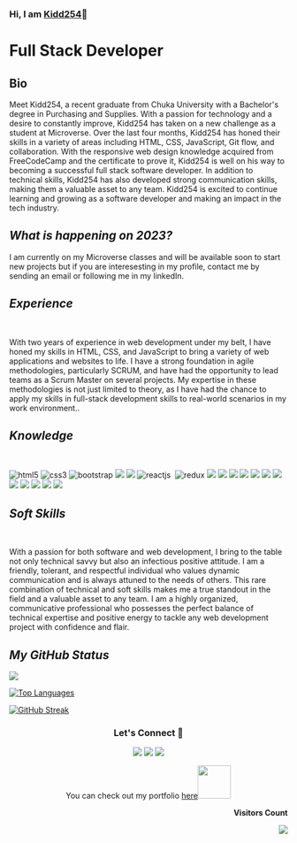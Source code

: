### Hi, I am [Kidd254](https://github.com/Kidd254/Kidd2540)👋



  <h1><b>Full Stack Developer</b></h1>
  <!------------------------------ bio ------------------------------>
  <section>
  <h2>Bio</h2>
  <p>Meet Kidd254, a recent graduate from Chuka University with a Bachelor's degree in Purchasing and Supplies. With a passion for technology and a desire to constantly improve, Kidd254 has taken on a new challenge as a student at Microverse. Over the last four months, Kidd254 has honed their skills in a variety of areas including HTML, CSS, JavaScript, Git flow, and collaboration. With the responsive web design knowledge acquired from FreeCodeCamp and the certificate to prove it, Kidd254 is well on his way to becoming a successful full stack software developer. In addition to technical skills, Kidd254 has also developed strong communication skills, making them a valuable asset to any team. Kidd254 is excited to continue learning and growing as a software developer and making an impact in the tech industry.</p>
</section>

<!------------------------------ Now ------------------------------>
 <section>
   <h2><i>What is happening on 2023?</i></h2>
 I am currently on my Microverse classes and will be available soon to start new projects but if you are interesesting in my profile, contact me by sending an email or following me in my linkedIn.

</section>
<!------------------------------ Experience ------------------------------>
 <section>
  <h2><i>Experience</i></h2>
  <br>
  <p>
  With two years of experience in web development under my belt, I have honed my skills in HTML, CSS, and JavaScript to bring a variety of web applications and websites to life. I have a strong foundation in agile methodologies, particularly SCRUM, and have had the opportunity to lead teams as a Scrum Master on several projects. My expertise in these methodologies is not just limited to theory, as I have had the chance to apply my skills in full-stack development skills to real-world scenarios in my work environment..
  </p>
</section>
<!------------------------------ Knowledge ------------------------------>
 <section>
  <h2><i>Knowledge</i></h2>
  <br>
<p align="left">
      <img src="https://img.shields.io/badge/HTML5-E34F26?style=for-the-badge&logo=html5&logoColor=white" alt="html5" />
 <img src="https://img.shields.io/badge/CSS3-1572B6?style=for-the-badge&logo=css3&logoColor=white" alt="css3" />
    <img src="https://img.shields.io/badge/Bootstrap-563D7C?style=for-the-badge&logo=bootstrap&logoColor=white" alt="bootstrap" />
  <img src="https://img.shields.io/badge/JavaScript-323330?style=for-the-badge&logo=javascript&logoColor=F7DF1E" />
 <img src="https://img.shields.io/badge/ruby-%23CC342D.svg?style=for-the-badge&logo=ruby&logoColor=white" />
      <img src="https://img.shields.io/badge/React-20232A?style=for-the-badge&logo=react&logoColor=61DAFB" alt="reactjs" />
      <img src="https://img.shields.io/badge/rails-%23CC0000.svg?style=for-the-badge&logo=ruby-on-rails&logoColor=white" alt=""rails />
    <img src="https://img.shields.io/badge/Redux-593D88.svg?style=for-the-badge&logo=redux&logoColor=white" alt="redux" />

  <img src="https://img.shields.io/badge/PostgreSQL-316192?style=for-the-badge&logo=postgresql&logoColor=white" />
    <img src="https://img.shields.io/badge/MongoDB-4EA94B?style=for-the-badge&logo=mongodb&logoColor=white" />

  <img src="https://img.shields.io/badge/C%2B%2B-00599C?style=for-the-badge&logo=c%2B%2B&logoColor=white" />
  <img src="https://img.shields.io/badge/SQLite-07405E?style=for-the-badge&logo=sqlite&logoColor=white" />
  <img src="https://img.shields.io/badge/json-5E5C5C?style=for-the-badge&logo=json&logoColor=white" />
    <img src="https://img.shields.io/badge/React-20232A?style=for-the-badge&logo=react&logoColor=61DAFB" />
    <img src="https://img.shields.io/badge/Node.js-339933?style=for-the-badge&logo=nodedotjs&logoColor=white" />
    <img src="https://img.shields.io/badge/Express.js-000000?style=for-the-badge&logo=express&logoColor=white" />

  <img src="https://img.shields.io/badge/Visual_Studio_Code-0078D4?style=for-the-badge&logo=visual%20studio%20code&logoColor=white" />
  <img src="https://img.shields.io/badge/GIT-E44C30?style=for-the-badge&logo=git&logoColor=white" />
  <img src="https://img.shields.io/badge/GitHub-100000?style=for-the-badge&logo=github&logoColor=white" />
    <img src="https://img.shields.io/badge/Slack-4A154B?style=for-the-badge&logo=slack&logoColor=white" />
  </p>
</section>
<!------------------------------ Soft Skills ------------------------------>
 <section>
  <h2><i>Soft Skills</i></h2>
  <br>
  <p> With a passion for both software and web development, I bring to the table not only technical savvy but also an infectious positive attitude. I am a friendly, tolerant, and respectful individual who values dynamic communication and is always attuned to the needs of others. This rare combination of technical and soft skills makes me a true standout in the field and a valuable asset to any team. I am a highly organized, communicative professional who possesses the perfect balance of technical expertise and positive energy to tackle any web development project with confidence and flair.
  </p>
</section>

<!------------------------------ My GitHub Stats ------------------------------>

<h2><i>My GitHub Status</i></h2>

<picture>
<source 
  srcset="https://github-readme-stats.vercel.app/api?username=Kidd254&show_icons=true&theme=dark"
  media="(prefers-color-scheme: dark), (prefers-color-scheme: no-preference)"
/>
<source
  srcset="https://github-readme-stats.vercel.app/api?username=Kidd254&show_icons=true"
  media="(prefers-color-scheme: dark), (prefers-color-scheme: no-preference)"
/>
<img src="https://github-readme-stats.vercel.app/api?username=Kidd254&show_icons=true" media="(prefers-color-scheme: dark), (prefers-color-scheme: no-preference)" />
</picture>


[![Top Languages](https://github-readme-stats.vercel.app/api/top-langs/?username=Kidd254&theme=dark)](https://github.com/anuraghazra/github-readme-stats)

 [![GitHub Streak](http://github-readme-streak-stats.herokuapp.com?user=Kidd254&theme=dark)](https://git.io/streak-stats) 
 <h3 align="center">Let's Connect 🤝</h3>
<div align="center">
<a target="_blank"
href="https://www.linkedin.com/in/lawrence-kioko-972035240/"><img
src="https://img.shields.io/badge/-LinkedIn-0077b5?style=for-the-badge&logo=LinkedIn&logoColor=white"></img></a> <a target="_blank"
href="mailto:lorenkioko@gmail.com"><img
src="https://img.shields.io/badge/-Gmail-D14836?style=for-the-badge&logo=Gmail&logoColor=white"></img></a> <a target="_blank"
href="https://twitter.com/lawrenc98789206"><img
src="https://img.shields.io/badge/-Twitter-1DA1F2?style=for-the-badge&logo=Twitter&logoColor=white"></img></a>
<div/>
<p>You can check out my portfolio <a href="https://kidd254.github.io/Lawrence-s-Portfolio/">here</a><img src="https://media.giphy.com/media/cKPse5DZaptID3YAMK/giphy.gif" width="60"></p>
  
<div align="end">
<p><b>Visitors Count</b></p>  
<img src="https://profile-counter.glitch.me/{Kidd254}/count.svg" />
</div>

